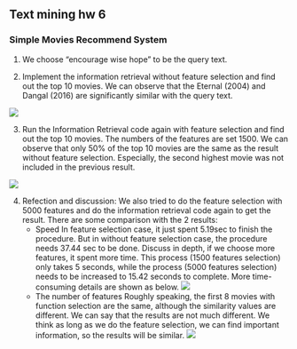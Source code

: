 ## Text mining hw 6
### Simple Movies Recommend System 

1. We choose “encourage wise hope” to be the query text. 

2. Implement the information retrieval without feature selection and find out the top 10 movies. We can observe that the Eternal (2004) and Dangal (2016) are significantly similar with the query text. 

![](https://i.imgur.com/SdLMd2k.png)

3. Run the Information Retrieval code again with feature selection and find out the top 10 movies. The numbers of the features are set 1500. We can observe that only 50% of the top 10 movies are the same as the result without feature selection. Especially, the second highest movie was not included in the previous result. 

![](https://i.imgur.com/cgIeUwA.png)


 4. Refection and discussion:
     We also tried to do the feature selection with 5000 features and do the information retrieval code again to get the result. There are some comparison with the 2 results: 
     * Speed
      In feature selection case, it just spent 5.19sec to finish the procedure. But in without feature selection case, the procedure needs 37.44 sec to be done. Discuss in depth, if we choose more features, it spent more time. This process (1500 features selection) only takes 5 seconds, while the process (5000 features selection) needs to be increased to 15.42 seconds to complete. More time-consuming details are shown as below. 
      ![](https://i.imgur.com/G9jspyC.png)
      * The number of features 
      Roughly speaking, the first 8 movies with function selection are the same, although the similarity values are different. We can say that the results are not much different. We think as long as we do the feature selection, we can find important information, so the results will be similar. 
      ![](https://i.imgur.com/LeiYMQD.png)



